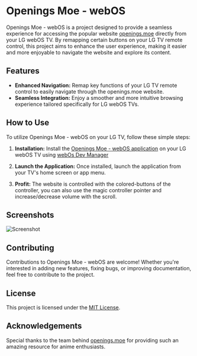 # Openings Moe - webOS

Openings Moe - webOS is a project designed to provide a seamless experience for accessing the popular website [openings.moe](https://openings.moe) directly from your LG webOS TV. By remapping certain buttons on your LG TV remote control, this project aims to enhance the user experience, making it easier and more enjoyable to navigate the website and explore its content.

## Features

- **Enhanced Navigation:** Remap key functions of your LG TV remote control to easily navigate through the openings.moe website.
- **Seamless Integration:** Enjoy a smoother and more intuitive browsing experience tailored specifically for LG webOS TVs.

## How to Use

To utilize Openings Moe - webOS on your LG TV, follow these simple steps:

1. **Installation:** Install the [Openings Moe - webOS application](https://github.com/Rucadi/OpeningsMoe-webos/releases/download/1.0.0/moe.openings.app_1.0.0_all.ipk) on your LG webOS TV using [webOs Dev Manager ](https://github.com/webosbrew/dev-manager-desktop)
   
2. **Launch the Application:** Once installed, launch the application from your TV's home screen or app menu.

3. **Profit:** The website is controlled with the colored-buttons of the controller, you can also use the magic controller pointer and increase/decrease volume with the scroll.

## Screenshots

![Screenshot](https://github.com/Rucadi/OpeningsMoe-webos/assets/6445619/445e3744-25b2-4a15-a399-d7689815557c)

## Contributing

Contributions to Openings Moe - webOS are welcome! Whether you're interested in adding new features, fixing bugs, or improving documentation, feel free to contribute to the project. 

## License

This project is licensed under the [MIT License](LICENSE).

## Acknowledgements

Special thanks to the team behind [openings.moe](https://openings.moe) for providing such an amazing resource for anime enthusiasts.
